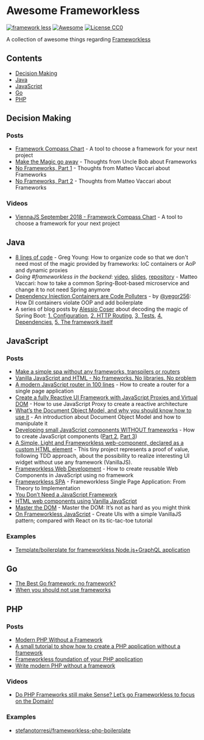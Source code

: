 # Awesome Frameworkless

[![framework less](http://frameworklessmovement.org/img/frameworkless__badge-github.svg)](https://github.com/frameworkless-movement/manifesto)
[![Awesome](https://cdn.rawgit.com/sindresorhus/awesome/d7305f38d29fed78fa85652e3a63e154dd8e8829/media/badge.svg)](https://github.com/sindresorhus/awesome)
[![License CC0](https://img.shields.io/badge/License-CC0-lightgrey.svg)](https://creativecommons.org/publicdomain/zero/1.0/)



A collection of awesome things regarding [Frameworkless](https://github.com/frameworkless-movement/manifesto)

## Contents
* [Decision Making](#decision-making)
* [Java](#java)
* [JavaScript](#javascript)
* [Go](#go)
* [PHP](#php)

## Decision Making

### Posts

* [Framework Compass Chart](https://medium.com/@TheStrazz86/framework-compass-chart-d3851c25b45d) - A tool to choose a framework for your next project
* [Make the Magic go away](https://blog.cleancoder.com/uncle-bob/2015/08/06/LetTheMagicDie.html) - Thoughts from Uncle Bob about Frameworks
* [No Frameworks, Part 1](http://matteo.vaccari.name/blog/archives/1019) - Thoughts from Matteo Vaccari about Frameworks
* [No Frameworks, Part 2](http://matteo.vaccari.name/blog/archives/1022) - Thoughts from Matteo Vaccari about Frameworks

### Videos

* [ViennaJS September 2018 - Framework Compass Chart](https://youtu.be/buFMbKRAUs8) - A tool to choose a framework for your next project


## Java

 * [8 lines of code](https://www.infoq.com/presentations/8-lines-code-refactoring/) - Greg Young: How to organize code so that we don't need most of the magic provided by frameworks: IoC containers or AoP and dynamic proxies
 * *Going #frameworkless in the backend*: [video](https://www.youtube.com/watch?v=hepg9freOxg), [slides](https://www.slideshare.net/xpmatteo/going-frameworkless-in-the-backend), [repository](https://github.com/xpmatteo/frameworkless-hangman) - Matteo Vaccari: how to take a common Spring-Boot-based microservice and change it to not need Spring anymore
* [Dependency Injection Containers are Code Polluters](https://www.yegor256.com/2014/10/03/di-containers-are-evil.html) - by [@yegor256](https://github.com/yegor256): How DI containers violate OOP and add boilerplate
* A series of blog posts by [Alessio Coser](https://www.alessiocoser.com/) about decoding the magic of Spring Boot: [1. Configuration](https://www.alessiocoser.com/escaping-the-magic-of-the-frameworks-1-configuration/), [2. HTTP Routing](https://www.alessiocoser.com/escaping-the-magic-of-the-frameworks-2-http-routing/), [3, Tests](https://www.alessiocoser.com/escaping-the-magic-of-the-frameworks-3-tests/), [4. Dependencies](https://www.alessiocoser.com/escaping-the-magic-of-the-frameworks-4-dependencies/), [5. The framework itself](https://www.alessiocoser.com/escaping-the-magic-of-the-frameworks-5-the-framework/)

## JavaScript

### Posts

* [Make a simple spa without any frameworks, transpilers or routers](https://dev.to/rishavs/making-a-single-page-app-in-ye-good-olde-js-es6-3eng)
* [Vanilla JavaScript and HTML - No frameworks. No libraries. No problem](https://dev.to/pluralsight/vanilla-javascript-and-html-no-frameworks-no-libraries-no-problem-2n99)
* [A modern JavaScript router in 100 lines](http://krasimirtsonev.com/blog/article/A-modern-JavaScript-router-in-100-lines-history-api-pushState-hash-url) - How to create a router for a single page application
* [Create a fully Reactive UI Framework with JavaScript Proxies and Virtual DOM](https://medium.com/@TheStrazz86/create-a-fully-reactive-ui-framework-with-javascript-proxies-and-virtual-dom-c6fb28253776) - How to use JavaScript Proxy to create a reactive architecture
* [What’s the Document Object Model, and why you should know how to use it](https://medium.freecodecamp.org/whats-the-document-object-model-and-why-you-should-know-how-to-use-it-1a2d0bc5429d) - An introduction about Document Object Model and how to manipulate it
* [Developing small JavaScript components WITHOUT frameworks](https://jack.ofspades.com/developing-small-javascript-components-without-frameworks/) - How to create JavaScript components ([Part 2](https://jack.ofspades.com/frameworkless-javascript-part-2-templates-and-rendering/), [Part 3](https://jack.ofspades.com/frameworkless-javascript-part-3-one-way-data-binding/))
* [A Simple, Light and Frameworkless web-component, declared as a custom HTML element](https://github.com/vpellegrino/parking-widget) - This tiny project represents a proof of value, following TDD approach, about the possibility to realize interesting UI widget without use any framework (VanillaJS).
* [Frameworkless Web Development](https://dev.to/misomir/frameworkless-web-development-3n2h) - How to create reusable Web Components in JavaScript using no framework
* [Frameworkless SPA](https://medium.com/@a.jafari.90/framework-less-single-page-application-a547325f6e0c) - Frameworkless Single Page Application: From Theory to Implementation
* [You Don’t Need a JavaScript Framework](https://medium.com/better-programming/you-dont-need-a-javascript-framework-df2a36c2dd0a)
* [HTML web components using Vanilla JavaScript](https://ayushgp.github.io/html-web-components-using-vanilla-js/)
* [Master the DOM](https://medium.com/re-dom/master-the-dom-bc1a2a06089b) - Master the DOM: It’s not as hard as you might think
* [On Frameworkless JavaScript](https://tales.mbivert.com/on-frameworkless-js/#comparison-with-react) - Create UIs with a simple VanillaJS pattern; compared with React on its tic-tac-toe tutorial

### Examples
* [Template/boilerplate for frameworkless Node.js+GraphQL application](https://github.com/app/node-graphql-frameworkless)


## Go
* [The Best Go framework: no framework?](https://threedots.tech/post/best-go-framework/)
* [When you should not use frameworks](https://threedots.tech/episode/when-you-should-not-use-frameworks/)

## PHP

### Posts

* [Modern PHP Without a Framework](https://kevinsmith.io/modern-php-without-a-framework)
* [A small tutorial to show how to create a PHP application without a framework](https://github.com/PatrickLouys/no-framework-tutorial)
* [Frameworkless foundation of your PHP application](https://lessthan12ms.com/frameworkless-foundation-of-your-php-application.html)
* [Write modern PHP without a framework](https://medium.com/@dhgouveia/write-modern-php-without-framework-d244d8ca2b50)

### Videos

* [Do PHP Frameworks still make Sense? Let’s go Frameworkless to focus on the Domain!](https://www.youtube.com/watch?v=-vFouRoxgsk)

### Examples
* [stefanotorresi/frameworkless-php-boilerplate](https://github.com/stefanotorresi/frameworkless-php-boilerplate)
